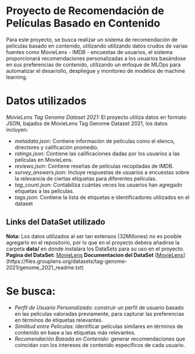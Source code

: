 # Proyecto de Recomendación de Películas Basado en Contenido
Para este proyecto, se busca realizar un sistema de recomendación de películas basado en contenido, utilizando utilizando datos crudos de varias fuentes como MovieLens - IMDB - encuestas de usuarios, el sistema proporcionará recomendaciones personalizadas a los usuarios basándose en sus preferencias de contenido, utilizando un enfoque de MLOps para automatizar el desarrollo, despliegue y monitoreo de modelos de machine learning.

# Datos utilizados
*MovieLens Tag Genome Dataset 2021:* El proyecto utiliza datos en formato JSON, bajados de MovieLens Tag Genome Dataset 2021, los datos incluyen:
-   *metadata.json*: Contiene información de películas como el elenco, directores y calificación promedio.
-   *ratings.json*: Contiene las calificaciones dadas por los usuarios a las películas en MovieLens.
-   *reviews.json*: Contiene reseñas de películas recopiladas de IMDB.
-   *survey_answers.json*: Incluye respuestas de usuarios a encuestas sobre la relevancia de ciertas etiquetas para diferentes películas.
-   *tag_count.json*: Contabiliza cuántas veces los usuarios han agregado etiquetas a las películas.
-   *tags.json*: Contiene la lista de etiquetas e identificadores utilizados en el dataset

## Links del DataSet utilizado
**Nota:** Los datos utilizados al ser tan extensos (32Millones) no es posible agregarlo en el repositorio, por lo que en el proyecto debera añadirse la carpeta **data/** en donde instalara los DataSets para su uso en el proyecto.
**Pagina del DataSet:** [MovieLens]([https://duckduckgo.com](https://grouplens.org/datasets/movielens/))
**Documentacion del DataSet** [[MovieLens]([https://duckduckgo.com](https://grouplens.org/datasets/movielens/))](https://files.grouplens.org/datasets/tag-genome-2021/genome_2021_readme.txt)

# Se busca:
-   *Perfil de Usuario Personalizado:* construir un perfil de usuario basado en las películas valoradas previamente, para capturar las preferencias en términos de etiquetas relevantes.
-   *Similitud entre Películas:* identificar películas similares en términos de contenido en base a las etiquetas más relevantes.
-   *Recomendación Basada en Contenido:* generar recomendaciones  que coincidan con los intereses de contenido específicos de cada usuario.
